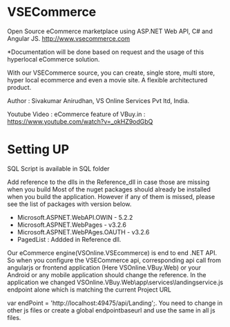 # VSECommerce
Open Source eCommerce marketplace using ASP.NET Web API, C# and Angular JS. http://www.vsecommerce.com

*Documentation will be done based on request and the usage of this hyperlocal eCommerce solution.

With our VSECommerce source, you can create, single store, multi store, hyper local ecommerce and even a movie site. A flexible architectured product.

Author : Sivakumar Anirudhan, VS Online Services Pvt ltd, India.

Youtube Video : eCommerce feature of VBuy.in : https://www.youtube.com/watch?v=_okHZ9odGbQ

# Setting UP

SQL Script is available in SQL folder

Add reference to the dlls in the Reference_dll in case those are missing when you build
Most of the nuget packages should already be installed when you build the application. 
However if any of them is missed, please see the list of packages with version below.

* Microsoft.ASPNET.WebAPI.OWIN - 5.2.2
* Microsoft.ASPNET.WebPages - v3.2.6
* Microsoft.ASPNET.WebPAges.OAUTH - v3.2.6
* PagedList : Addded in Reference dll.

Our eCommerce engine(VSOnline.VSEcommerce) is end to end .NET API. So when you configure the VSECommerce api, corresponding api call from angularjs or frontend application (Here VSOnline.VBuy.Web) or your Android or any mobile application should change the reference.  In the application we changed VSOnline.VBuy.Web\app\services\landingservice.js endpoint alone which is matching the current Project URL 

 var endPoint = 'http://localhost:49475/api/Landing';. You need to change in other js files or create a global endpointbaseurl and use the same in all js files.
 
 
 
